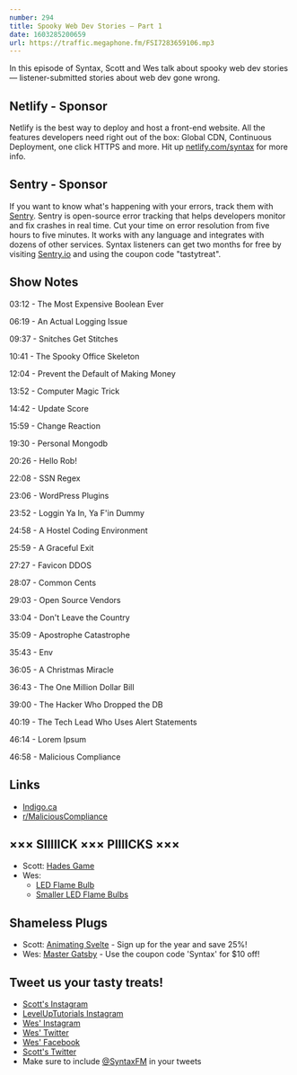 ```yaml
---
number: 294
title: Spooky Web Dev Stories — Part 1
date: 1603285200659
url: https://traffic.megaphone.fm/FSI7283659106.mp3
---
```


In this episode of Syntax, Scott and Wes talk about spooky web dev stories — listener-submitted stories about web dev gone wrong.

## Netlify - Sponsor
Netlify is the best way to deploy and host a front-end website. All the features developers need right out of the box: Global CDN, Continuous Deployment, one click HTTPS and more. Hit up [netlify.com/syntax](https://netlify.com/syntax) for more info.

## Sentry - Sponsor
If you want to know what's happening with your errors, track them with [Sentry](https://sentry.io/). Sentry is open-source error tracking that helps developers monitor and fix crashes in real time. Cut your time on error resolution from five hours to five minutes. It works with any language and integrates with dozens of other services. Syntax listeners can get two months for free by visiting [Sentry.io](https://sentry.io/) and using the coupon code "tastytreat".

## Show Notes

03:12 - The Most Expensive Boolean Ever

06:19 - An Actual Logging Issue

09:37 - Snitches Get Stitches

10:41 - The Spooky Office Skeleton

12:04 - Prevent the Default of Making Money

13:52 - Computer Magic Trick

14:42 - Update Score

15:59 - Change Reaction

19:30 - Personal Mongodb

20:26 - Hello Rob!

22:08 - SSN Regex

23:06 - WordPress Plugins

23:52 - Loggin Ya In, Ya F'in Dummy

24:58 - A Hostel Coding Environment

25:59 - A Graceful Exit

27:27 - Favicon DDOS

28:07 - Common Cents

29:03 - Open Source Vendors

33:04 - Don't Leave the Country

35:09 - Apostrophe Catastrophe

35:43 - Env

36:05 - A Christmas Miracle

36:43 - The One Million Dollar Bill

39:00 - The Hacker Who Dropped the DB

40:19 - The Tech Lead Who Uses Alert Statements

46:14 - Lorem Ipsum

46:58 - Malicious Compliance

## Links
* [Indigo.ca](https://t.co/8oXjfTcJa7)
* [r/MaliciousCompliance](https://www.reddit.com/r/MaliciousCompliance/)

## ××× SIIIIICK ××× PIIIICKS ×××
* Scott: [Hades Game](https://www.supergiantgames.com/games/hades/)
* Wes:
  * [LED Flame Bulb](https://amzn.to/2IjBVE6)
  * [Smaller LED Flame Bulbs](https://amzn.to/2STm558) 

## Shameless Plugs
* Scott: [Animating Svelte](https://www.leveluptutorials.com/pro) - Sign up for the year and save 25%!
* Wes: [Master Gatsby](https://mastergatsby.com) - Use the coupon code 'Syntax' for $10 off!

## Tweet us your tasty treats!
* [Scott's Instagram](https://www.instagram.com/stolinski/)
* [LevelUpTutorials Instagram](https://www.instagram.com/LevelUpTutorials/)
* [Wes' Instagram](https://www.instagram.com/wesbos/)
* [Wes' Twitter](https://twitter.com/wesbos)
* [Wes' Facebook](https://www.facebook.com/wesbos.developer)
* [Scott's Twitter](https://twitter.com/stolinski)
* Make sure to include [@SyntaxFM](https://twitter.com/SyntaxFM) in your tweets